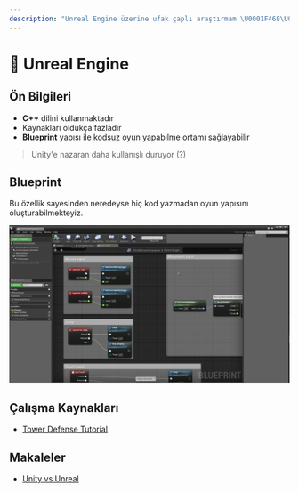 ```yaml
---
description: "Unreal Engine üzerine ufak çaplı araştırmam \U0001F468‍\U0001F52C"
---
```


# 🛵 Unreal Engine

## Ön Bilgileri

* **C++** dilini kullanmaktadır
* Kaynakları oldukça fazladır
* **Blueprint** yapısı ile kodsuz oyun yapabilme ortamı sağlayabilir

> Unity'e nazaran daha kullanışlı duruyor \(?\)

## Blueprint

Bu özellik sayesinden neredeyse hiç kod yazmadan oyun yapısını oluşturabilmekteyiz.

![](../../../.gitbook/assets/image%20%2835%29.png)

## Çalışma Kaynakları

* [Tower Defense Tutorial](https://www.youtube.com/playlist?list=PLxM99r8wgKfEoeq42rr_diGhcoeUe5k-s)

## Makaleler

* [Unity vs Unreal](https://www.pluralsight.com/blog/film-games/unreal-engine-4-vs-unity-game-engine-best)

